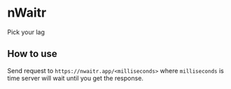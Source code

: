 # nWaitr

Pick your lag

## How to use

Send request to `https://nwaitr.app/<milliseconds>` where `milliseconds` is time server will wait until you get the response.
